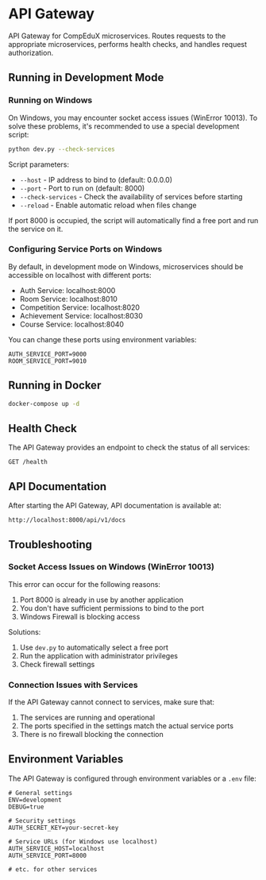# API Gateway

API Gateway for CompEduX microservices. Routes requests to the appropriate microservices, performs health checks, and
handles request authorization.

## Running in Development Mode

### Running on Windows

On Windows, you may encounter socket access issues (WinError 10013). To solve these problems, it's recommended to use a
special development script:

```bash
python dev.py --check-services
```

Script parameters:

- `--host` - IP address to bind to (default: 0.0.0.0)
- `--port` - Port to run on (default: 8000)
- `--check-services` - Check the availability of services before starting
- `--reload` - Enable automatic reload when files change

If port 8000 is occupied, the script will automatically find a free port and run the service on it.

### Configuring Service Ports on Windows

By default, in development mode on Windows, microservices should be accessible on localhost with different ports:

- Auth Service: localhost:8000
- Room Service: localhost:8010
- Competition Service: localhost:8020
- Achievement Service: localhost:8030
- Course Service: localhost:8040

You can change these ports using environment variables:

```
AUTH_SERVICE_PORT=9000
ROOM_SERVICE_PORT=9010
```

## Running in Docker

```bash
docker-compose up -d
```

## Health Check

The API Gateway provides an endpoint to check the status of all services:

```
GET /health
```

## API Documentation

After starting the API Gateway, API documentation is available at:

```
http://localhost:8000/api/v1/docs
```

## Troubleshooting

### Socket Access Issues on Windows (WinError 10013)

This error can occur for the following reasons:

1. Port 8000 is already in use by another application
2. You don't have sufficient permissions to bind to the port
3. Windows Firewall is blocking access

Solutions:

1. Use `dev.py` to automatically select a free port
2. Run the application with administrator privileges
3. Check firewall settings

### Connection Issues with Services

If the API Gateway cannot connect to services, make sure that:

1. The services are running and operational
2. The ports specified in the settings match the actual service ports
3. There is no firewall blocking the connection

## Environment Variables

The API Gateway is configured through environment variables or a `.env` file:

```
# General settings
ENV=development
DEBUG=true

# Security settings
AUTH_SECRET_KEY=your-secret-key

# Service URLs (for Windows use localhost)
AUTH_SERVICE_HOST=localhost
AUTH_SERVICE_PORT=8000

# etc. for other services
```
